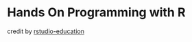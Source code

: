 # Hands On Programming with R

credit by [rstudio-education](https://github.com/rstudio-education/hopr)
